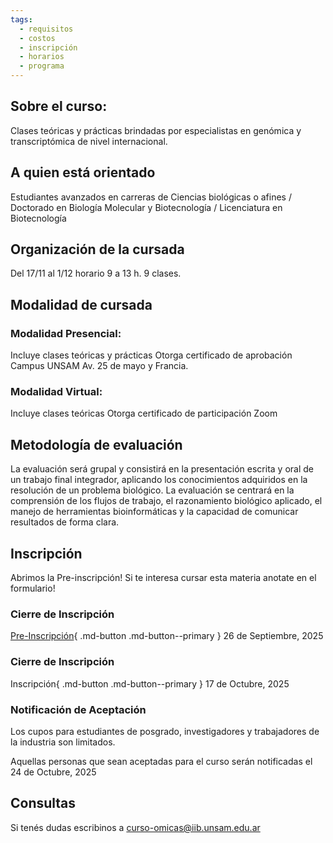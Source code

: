 ```yaml
---
tags:
  - requisitos
  - costos
  - inscripción
  - horarios
  - programa
---
```


## Sobre el curso:

Clases teóricas y prácticas brindadas por especialistas en genómica y transcriptómica de nivel internacional. 

## A quien está orientado

Estudiantes avanzados en carreras de Ciencias biológicas o afines / Doctorado en Biología Molecular y Biotecnología / Licenciatura en Biotecnología 

## Organización de la cursada

Del 17/11 al 1/12 horario 9 a 13 h. 9 clases.

## Modalidad de cursada

### Modalidad Presencial: 
Incluye clases teóricas y prácticas
Otorga certificado de aprobación
Campus UNSAM Av. 25 de mayo y Francia. 

### Modalidad Virtual: 
Incluye clases teóricas
Otorga certificado de participación
Zoom

## Metodología de evaluación
La evaluación será grupal y consistirá en la presentación escrita y oral de un trabajo final integrador, aplicando los conocimientos adquiridos en la resolución de un problema biológico.
La evaluación se centrará en la comprensión de los flujos de trabajo, el razonamiento biológico aplicado, el manejo de herramientas bioinformáticas y la capacidad de comunicar resultados de forma clara.


## Inscripción
Abrimos la Pre-inscripción! Si te interesa cursar esta materia anotate en el formulario! 

### Cierre de Inscripción
[Pre-Inscripción](https://forms.gle/mE75QMvkMKFnzQxa8){ .md-button .md-button--primary }
26 de Septiembre, 2025

### Cierre de Inscripción
Inscripción{ .md-button .md-button--primary }
17 de Octubre, 2025

### Notificación de Aceptación

Los cupos para estudiantes de posgrado, investigadores y trabajadores de la industria son limitados.

Aquellas personas que sean aceptadas para el curso serán notificadas el 24 de Octubre, 2025

## Consultas

Si tenés dudas escribinos a curso-omicas@iib.unsam.edu.ar